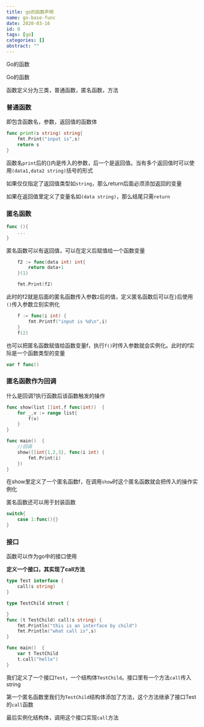 ```yaml
---
title: go的函数声明
name: go-base-func
date: 2020-03-16
id: 0
tags: [go]
categories: []
abstract: ""
---
```



Go的函数


<!--more-->


Go的函数

<!--more-->

 函数定义分为三类，普通函数，匿名函数，方法

### 普通函数

即包含函数名，参数，返回值的函数体

```go
func print(s string) string{
    fmt.Print("input is",s)
    return s
}
```

函数名`print`后的()内是传入的参数，后一个是返回值。当有多个返回值时可以使用`(data1,data2 string)`括号的形式

如果仅仅指定了返回值类型如`string`，那么return后面必须添加返回的变量

如果在返回值里定义了变量名如`(data string)`，那么结尾只需`return`

### 匿名函数

```go
func (){
    ...
}
```

匿名函数可以有返回值，可以在定义后赋值给一个函数变量

```go
	f2 := func(data int) int{
		return data+1
	}(1)

	fmt.Print(f2)
```

此时的f2就是后面的匿名函数传入参数`2`后的值，定义匿名函数后可以在`}`后使用`()`传入参数立刻实例化

```go
	f := func(i int) {
		fmt.Printf("input is %d\n",i)
	}
	f(2)
```

也可以把匿名函数赋值给函数变量f，执行`f()`时传入参数就会实例化。此时的f实际是一个函数类型的变量

```go
var f func()
```

### 匿名函数作为回调

什么是回调?执行函数后该函数触发的操作

```go
func show(list []int,f func(int))  {
	for _,v := range list{
		f(v)
	}
}

func main()  {
	//回调
	show([]int{1,2,3}, func(i int) {
		fmt.Print(i)
	})
}
```

在show里定义了一个匿名函数f，在调用`show`时这个匿名函数就会把传入的操作实例化

匿名函数还可以用于封装函数

```go
switch{
    case 1:func(){}
}
```

### 接口

函数可以作为go中的接口使用

**定义一个接口，其实现了call方法**

```go
type Test interface {
	call(s string)
}

type TestChild struct {

}
func (t TestChild) call(s string) {
	fmt.Println("this is an interface by child")
	fmt.Println("what call is",s)
}

func main()  {
	var t TestChild
	t.call("hello")
}
```

我们定义了一个接口`Test`，一个结构体`TestChild`。接口里有一个方法`call`传入string

第一个匿名函数里我们为`TestChild`结构体添加了方法，这个方法继承了接口Test的`call`函数

最后实例化结构体，调用这个接口实现`call`方法